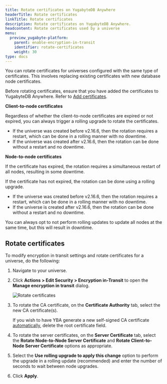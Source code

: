 ```yaml
---
title: Rotate certificates on YugabyteDB Anywhere
headerTitle: Rotate certificates
linkTitle: Rotate certificates
description: Rotate certificates on YugabyteDB Anywhere.
headcontent: Rotate certificates used by a universe
menu:
  preview_yugabyte-platform:
    parent: enable-encryption-in-transit
    identifier: rotate-certificates
    weight: 30
type: docs
---
```


You can rotate certificates for universes configured with the same type of certificates. This involves replacing existing certificates with new database node certificates.

Before rotating certificates, ensure that you have added the certificates to YugabyteDB Anywhere. Refer to [Add certificates](../add-certificate-self/).

**Client-to-node certificates**

Regardless of whether the client-to-node certificates are expired or not expired, you can always trigger a rolling upgrade to rotate the certificates.

- If the universe was created before v2.16.6, then the rotation requires a restart, which can be done in a rolling manner with no downtime.
- If the universe was created after v2.16.6, then the rotation can be done without a restart and no downtime.

**Node-to-node certificates**

If the certificate has expired, the rotation requires a simultaneous restart of all nodes, resulting in some downtime.

If the certificate has not expired, the rotation can be done using a rolling upgrade.

- If the universe was created before v2.16.6, then the rotation requires a restart, which can be done in a rolling manner with no downtime.
- If the universe is created after v2.16.6, then the rotation can be done without a restart and no downtime.

You can always opt to not perform rolling updates to update all nodes at the same time, but this will result in downtime.

## Rotate certificates

To modify encryption in transit settings and rotate certificates for a universe, do the following:

1. Navigate to your universe.

1. Click **Actions > Edit Security > Encryption in-Transit** to open the **Manage encryption in transit** dialog.

    ![Rotate certificates](/images/yp/encryption-in-transit/rotate-cert.png)

1. To rotate the CA certificate, on the **Certificate Authority** tab, select the new CA certificate(s).

    If you wish to have YBA generate a new self-signed CA certificate [automatically](../auto-certificate/), delete the root certificate field.

1. To rotate the server certificates, on the **Server Certificate** tab, select the **Rotate Node-to-Node Server Certificate** and **Rotate Client-to-Node Server Certificate** options as appropriate.

1. Select the **Use rolling upgrade to apply this change** option to perform the upgrade in a rolling update (recommended) and enter the number of seconds to wait between node upgrades.

1. Click **Apply**.

